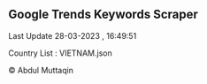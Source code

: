 

## Google Trends Keywords Scraper 
 
Last Update 28-03-2023 , 16:49:51

Country List :
VIETNAM.json



© Abdul Muttaqin 
